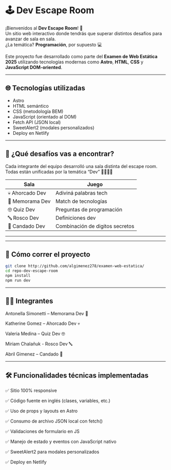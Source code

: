 # 🕹️ Dev Escape Room

¡Bienvenidos al **Dev Escape Room**! 🔐  
Un sitio web interactivo donde tendrás que superar distintos desafíos para avanzar de sala en sala.  
¿La temática? **Programación**, por supuesto 💻

Este proyecto fue desarrollado como parte del **Examen de Web Estática 2025** utilizando tecnologías modernas como **Astro**, **HTML**, **CSS** y **JavaScript DOM-oriented**.

---

## 🌐 Tecnologías utilizadas

- Astro
- HTML semántico
- CSS (metodología BEM)
- JavaScript (orientado al DOM)
- Fetch API (JSON local)
- SweetAlert2 (modales personalizados)
- Deploy en Netlify

---

## 🧠 ¿Qué desafíos vas a encontrar?

Cada integrante del equipo desarrolló una sala distinta del escape room. Todas están unificadas por la temática “Dev” 👨‍💻👩‍💻

| Sala              | Juego                           | 
|-------------------|---------------------------------|
| 💀 Ahorcado Dev   | Adiviná palabras tech           |  
| 🧠 Memorama Dev   | Match de tecnologías            |                              
| 🤓 Quiz Dev       | Preguntas de programación       |                              
| 🔤 Rosco Dev      | Definiciones dev                |                               
| 🔐 Candado Dev    | Combinación de digitos secretos |
-------------------------------------------------------

---

## 🚀 Cómo correr el proyecto

```bash
git clone http://github.com/algimenez278/examen-web-estatica/
cd repo-dev-escape-room
npm install
npm run dev
```

---

## 👩‍💻 Integrantes

Antonella Simonetti – Memorama Dev 🧠

Katherine Gomez – Ahorcado Dev 💀

Valeria Medina – Quiz Dev 🤓

Miriam Chalañuk - Rosco Dev  🔤

Abril Gimenez – Candado 🔐

---

## 🛠️ Funcionalidades técnicas implementadas

✅ Sitio 100% responsive

✅ Código fuente en inglés (clases, variables, etc.)

✅ Uso de props y layouts en Astro

✅ Consumo de archivo JSON local con fetch()

✅ Validaciones de formulario en JS

✅ Manejo de estado y eventos con JavaScript nativo

✅ SweetAlert2 para modales personalizados

✅ Deploy en Netlify